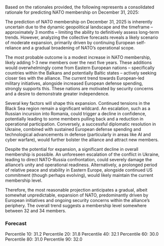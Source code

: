 Based on the rationales provided, the following represents a consolidated rationale for predicting NATO membership on December 31, 2025:

The prediction of NATO membership on December 31, 2025 is inherently uncertain due to the dynamic geopolitical landscape and the timeframe – approximately 3 months – limiting the ability to definitively assess long-term trends. However, analyzing the collective forecasts reveals a likely scenario of moderate expansion, primarily driven by continuing European self-reliance and a gradual broadening of NATO’s operational scope.

The most probable outcome is a modest increase in NATO membership, likely adding 1-3 new members over the next five years. These additions would overwhelmingly come from Eastern European nations – specifically countries within the Balkans and potentially Baltic states – actively seeking closer ties with the alliance. The current trend towards European-led military initiatives, alongside increased European defense spending, strongly supports this. These nations are motivated by security concerns and a desire to demonstrate greater independence.

Several key factors will shape this expansion. Continued tensions in the Black Sea region remain a significant wildcard. An escalation, such as a Russian incursion into Romania, could trigger a decline in confidence, potentially leading to some members pulling back and a reduction in operational participation. Conversely, a successful diplomatic resolution in Ukraine, combined with sustained European defense spending and technological advancements in defense (particularly in areas like AI and cyber warfare), would further bolster the alliance and attract new members.

Despite the potential for expansion, a significant decline in overall membership is possible. An unforeseen escalation of the conflict in Ukraine, leading to direct NATO-Russia confrontation, could severely damage the alliance’s unity and operational readiness. Alternatively, a prolonged period of relative peace and stability in Eastern Europe, alongside continued US commitment (though perhaps evolving), would likely maintain the current membership level.

Therefore, the most reasonable projection anticipates a gradual, albeit somewhat unpredictable, expansion of NATO, predominantly driven by European initiatives and ongoing security concerns within the alliance’s periphery. The overall trend suggests a membership level somewhere between 32 and 34 members.

### Forecast

Percentile 10: 31.2
Percentile 20: 31.8
Percentile 40: 32.1
Percentile 60: 30.0
Percentile 80: 31.0
Percentile 90: 32.0